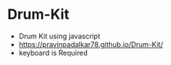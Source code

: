 # Drum-Kit
* Drum Kit using javascript 
* https://pravinpadalkar78.github.io/Drum-Kit/
* keyboard is Required
